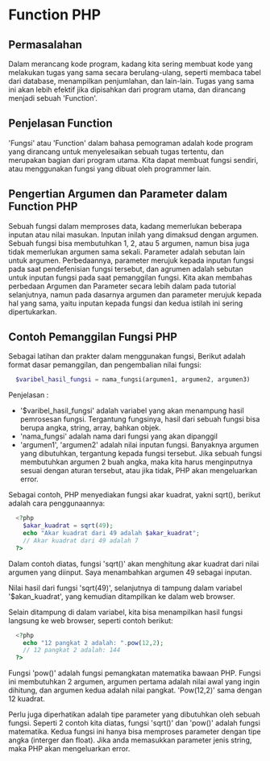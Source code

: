 # Function PHP
## Permasalahan
Dalam merancang kode program, kadang kita sering membuat kode yang melakukan tugas yang sama secara berulang-ulang, seperti membaca tabel dari database, menampilkan penjumlahan, dan lain-lain. Tugas yang sama ini akan lebih efektif jika dipisahkan dari program utama, dan dirancang menjadi sebuah 'Function'.

## Penjelasan Function
'Fungsi' atau 'Function' dalam bahasa pemograman adalah kode program yang dirancang untuk menyelesaikan sebuah tugas tertentu, dan merupakan bagian dari program utama. Kita dapat membuat fungsi sendiri, atau menggunakan fungsi yang dibuat oleh programmer lain.

## Pengertian Argumen dan Parameter dalam Function PHP
Sebuah fungsi dalam memproses data, kadang memerlukan beberapa inputan atau nilai masukan. Inputan inilah yang dimaksud dengan argumen. Sebuah fungsi bisa membutuhkan 1, 2, atau 5 argumen, namun bisa juga tidak memerlukan argumen sama sekali.
Parameter adalah sebutan lain untuk argumen. Perbedaannya, parameter merujuk kepada inputan fungsi pada saat pendefenisian fungsi tersebut, dan agrumen adalah sebutan untuk inputan fungsi pada saat pemanggilan fungsi. Kita akan membahas perbedaan Argumen dan Parameter secara lebih dalam  pada tutorial selanjutnya, namun pada dasarnya argumen dan parameter merujuk kepada hal yang sama, yaitu inputan kepada fungsi dan kedua istilah ini sering dipertukarkan.

## Contoh Pemanggilan Fungsi PHP
Sebagai latihan dan prakter dalam menggunakan fungsi,  Berikut adalah format dasar pemanggilan, dan pengembalian nilai fungsi:
```php
  $varibel_hasil_fungsi = nama_fungsi(argumen1, argumen2, argumen3)
```
Penjelasan :
- '$varibel_hasil_fungsi' adalah variabel yang akan menampung hasil pemrosesan fungsi. Tergantung fungsinya, hasil dari sebuah fungsi bisa berupa angka, string, array, bahkan objek.
- 'nama_fungsi' adalah nama dari fungsi yang akan dipanggil
- 'argumen1', 'argumen2' adalah nilai inputan fungsi. Banyaknya argumen yang dibutuhkan, tergantung kepada fungsi tersebut. Jika sebuah fungsi membutuhkan argumen 2 buah angka, maka kita harus menginputnya sesuai dengan aturan tersebut, atau jika tidak, PHP akan mengeluarkan error.

Sebagai contoh, PHP menyediakan fungsi akar kuadrat, yakni sqrt(), berikut adalah cara penggunaannya:
```php
  <?php
    $akar_kuadrat = sqrt(49);
    echo "Akar kuadrat dari 49 adalah $akar_kuadrat";
    // Akar kuadrat dari 49 adalah 7
  ?>
```
Dalam contoh diatas, fungsi 'sqrt()' akan menghitung akar kuadrat dari nilai argumen yang diinput. Saya menambahkan argumen 49 sebagai inputan.

Nilai hasil dari fungsi 'sqrt(49)', selanjutnya di tampung dalam variabel '$akan_kuadrat', yang kemudian ditampilkan ke dalam web browser.

Selain ditampung di dalam variabel, kita bisa menampilkan hasil fungsi langsung ke web browser, seperti contoh berikut:
```php
  <?php
    echo "12 pangkat 2 adalah: ".pow(12,2);
    // 12 pangkat 2 adalah: 144
  ?>
```
Fungsi 'pow()' adalah fungsi pemangkatan matematika bawaan PHP. Fungsi ini membutuhkan 2 argumen, argumen pertama adalah nilai awal yang ingin dihitung, dan argumen kedua adalah nilai pangkat. 'Pow(12,2)' sama dengan 12 kuadrat.

Perlu juga diperhatikan adalah tipe parameter yang dibutuhkan oleh sebuah fungsi. Seperti 2 contoh kita diatas, fungsi 'sqrt()' dan 'pow()' adalah fungsi matematika. Kedua fungsi ini hanya bisa memproses parameter dengan tipe angka (interger dan float). Jika anda memasukkan parameter jenis string, maka PHP akan mengeluarkan error.
